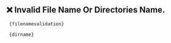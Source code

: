  ❌ Invalid File Name Or Directories Name.
 ----------------------------------------
```
 {filenamevalidation}

 {dirname}

```